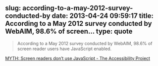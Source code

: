 slug: according-to-a-may-2012-survey-conducted-by
date: 2013-04-24 09:59:17
title: According to a May 2012 survey conducted by WebAIM, 98.6% of screen...
type: quote
---

> According to a May 2012 survey conducted by WebAIM, 98.6% of screen reader users have JavaScript enabled.

[MYTH: Screen readers don’t use JavaScript - The Accessibility Project](http://a11yproject.com/posts/myth-screen-readers-dont-use-javascript/)
